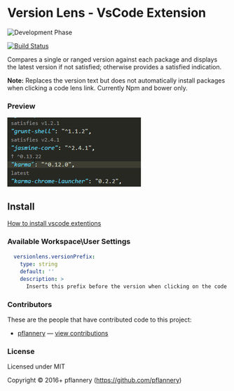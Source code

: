 # Version Lens - VsCode Extension

![Development Phase](http://img.shields.io/phase/alpha.png?color=yellowgreen)

[![Build Status](https://img.shields.io/travis/pflannery/vscode-versionlens/master.svg)](http://travis-ci.org/pflannery/vscode-versionlens "Check this project's build status on TravisCI")

Compares a single or ranged version against each package and displays the latest version if not satisfied; otherwise provides a satisfied indication.

**Note:** Replaces the version text but does not automatically install packages when clicking a code lens link. Currently Npm and bower only.

### Preview

![Screenshot](images/animated-preview.gif)

## Install

[How to install vscode extentions](https://code.visualstudio.com/docs/editor/extension-gallery)

### Available Workspace\\User Settings

```yaml
  versionlens.versionPrefix:
    type: string
    default: ''
    description: >
      Inserts this prefix before the version when clicking on the code lens link.
```

### Contributors

These are the people that have contributed code to this project:

- [pflannery](https://github.com/pflannery) — [view contributions](https://github.com/pflannery/vscode-versionlens/commits?author=pflannery)

### License

Licensed under MIT

Copyright &copy; 2016+ pflannery (https://github.com/pflannery)

